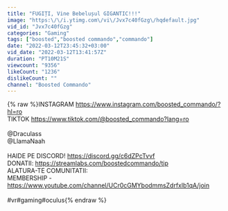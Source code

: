 ```yaml
---
title: "FUGIȚI, Vine Bebelușul GIGANTIC!!!"
image: "https:\/\/i.ytimg.com\/vi\/Jvx7c40fGzg\/hqdefault.jpg"
vid_id: "Jvx7c40fGzg"
categories: "Gaming"
tags: ["boosted","boosted commando","commando"]
date: "2022-03-12T23:45:32+03:00"
vid_date: "2022-03-12T13:41:57Z"
duration: "PT10M21S"
viewcount: "9356"
likeCount: "1236"
dislikeCount: ""
channel: "Boosted Commando"
---
```

{% raw %}INSTAGRAM <a rel="nofollow" target="blank" href="https://www.instagram.com/boosted_commando/?hl=ro">https://www.instagram.com/boosted_commando/?hl=ro</a><br />TIKTOK <a rel="nofollow" target="blank" href="https://www.tiktok.com/@boosted_commando?lang=ro">https://www.tiktok.com/@boosted_commando?lang=ro</a><br /><br />@Draculass <br />@LlamaNaah <br /><br />HAIDE PE DISCORD! <a rel="nofollow" target="blank" href="https://discord.gg/c6dZPcTvvf">https://discord.gg/c6dZPcTvvf</a><br />DONATII: <a rel="nofollow" target="blank" href="https://streamlabs.com/boostedcommando/tip">https://streamlabs.com/boostedcommando/tip</a><br />ALATURA-TE COMUNITATII:<br />MEMBERSHIP - <a rel="nofollow" target="blank" href="https://www.youtube.com/channel/UCr0cGMYbodmmsZdrfxlb1qA/join">https://www.youtube.com/channel/UCr0cGMYbodmmsZdrfxlb1qA/join</a><br /><br />#vr#gaming#oculus{% endraw %}

